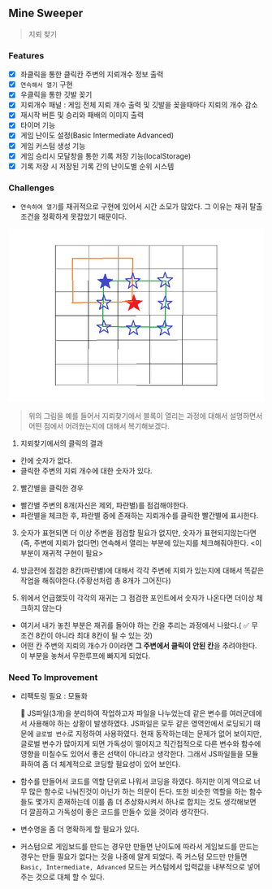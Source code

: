 ## Mine Sweeper

> 지뢰 찾기

### Features

-   [x] 좌클릭을 통한 클릭칸 주변의 지뢰개수 정보 출력
-   [x] `연속해서 열기` 구현
-   [x] 우클릭을 통한 깃발 꽂기
-   [x] 지뢰개수 패널 : 게임 전체 지뢰 개수 출력 및 깃발을 꽂을때마다 지뢰의 개수 감소
-   [x] 재시작 버튼 및 승리와 패배의 이미지 출력
-   [x] 타이머 기능
-   [x] 게임 난이도 설정(Basic Intermediate Advanced)
-   [x] 게임 커스텀 생성 기능
-   [x] 게임 승리시 모달창을 통한 기록 저장 기능(localStorage)
-   [x] 기록 저장 시 저장된 기록 간의 난이도별 순위 시스템  

### Challenges

-   `연속하여 열기`를 재귀적으로 구현에 있어서 시간 소모가 많았다. 그 이유는 재귀 탈출조건을 정확하게 못잡았기 때문이다.

![recursion](./image/recursion.png)

> 위의 그림을 예를 들어서 지뢰찾기에서 블록이 열리는 과정에 대해서 설명하면서 어떤 점에서 어려웠는지에 대해서 복기해보겠다.

1. 지뢰찾기에서의 클릭의 결과

-   칸에 숫자가 없다.
-   클릭한 주변의 지뢰 개수에 대한 숫자가 있다.

2. 빨간별을 클릭한 경우

-   빨간별 주변의 8개(자신은 제외, 파란별)를 점검해야한다.
-   파란별을 체크한 후, 파란별 중에 존재하는 지뢰개수를 클릭한 빨간별에 표시한다.

3. 숫자가 표현되면 더 이상 주변을 점검할 필요가 없지만, 숫자가 표현되지않는다면(즉, 주변에 지뢰가 없다면) 연속해서 열리는 부분에 있는지를 체크해줘야한다. <이 부분이 재귀적 구현이 필요>

4. 방금전에 점검한 8칸(파란별)에 대해서 각각 주변에 지뢰가 있는지에 대해서 똑같은 작업을 해줘야한다.(주황선처럼 총 8개가 그어진다)

5. 위에서 언급했듯이 각각의 재귀는 그 점검한 포인트에서 숫자가 나온다면 더이상 체크하지 않는다

-   여기서 내가 놓친 부분은 재귀를 돌아야 하는 칸을 추리는 과정에서 나왔다.( ✅ 무조건 8칸이 아니라 최대 8칸이 될 수 있는 것)
-   어떤 칸 주변의 지뢰의 개수가 0이라면 **그 주변에서 클릭이 안된 칸**을 추려야한다. 이 부분을 놓쳐서 무한루프에 빠지게 되었다.

### Need To Improvement

-   리팩토링 필요 : 모듈화

    📌 JS파일(3개)을 분리하여 작업하고자 파일을 나누었는데 같은 변수를 여러군데에서 사용해야 하는 상황이 발생하였다. JS파일은 모두 같은 영역안에서 로딩되기 때문에 `글로벌 변수`로 지정하여 사용하였다. 현재 동작하는데는 문제가 없어 보이지만, 글로벌 변수가 많아지게 되면 가독성이 떨어지고 직간접적으로 다른 변수와 함수에 영향을 미칠수도 있어서 좋은 선택이 아니라고 생각한다. 그래서 JS파일들을 모듈화하여 좀 더 체계적으로 코딩할 필요성이 있어 보인다.

-  함수를 만들어서 코드를 역할 단위로 나워서 코딩을 하였다. 하지만 이게 역으로 너무 많은 함수로 나눠진것이 아닌가 하는 의문이 든다. 또한 비슷한 역할을 하는 함수들도 몇가지 존재하는데 이를 좀 더 추상화시켜서 하나로 합치는 것도 생각해보면 더 깔끔하고 가독성이 좋은 코드를 만들수 있을 것이라 생각한다.    
-   변수명을 좀 더 명확하게 할 필요가 있다.

-  커스텀으로 게임보드를 만드는 경우만 만들면 난이도에 따라서 게임보드를 만드는 경우는 만들 필요가 없다는 것을 나중에 알게 되었다. 즉 커스텀 모드만 만들면 `Basic, Intermediate, Advanced` 모드는 커스텀에서 입력값을 내부적으로 넣어주는 것으로 대체 할 수 있다.   